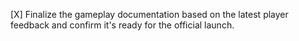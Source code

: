 [X] Finalize the gameplay documentation based on the latest player feedback and confirm it's ready for the official launch.